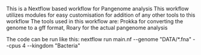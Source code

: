 This is a Nextflow based workflow for Pangenome analysis
This workflow utilizes modules for easy customisation for addition of any other tools to this workflow
The tools used in this workflow are: Prokka for converting the genome to a gff format, Roary for the actual pangenome analysis

The code can be run like this:
 nextflow run main.nf --genome "DATA/*.fna" --cpus 4 --kingdom "Bacteria"
